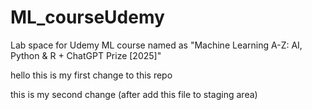 # ML_courseUdemy
Lab space for Udemy ML course named as "Machine Learning A-Z: AI, Python &amp; R + ChatGPT Prize [2025]"

hello this is my first change to this repo

this is my second change (after add this file to staging area)